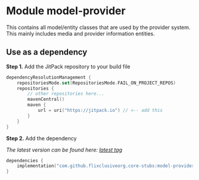# Module model-provider

This contains all model/entity classes that are used by the provider system. This mainly includes media and provider information entities.

## Use as a dependency

**Step 1.** Add the JitPack repository to your build file
```kotlin
dependencyResolutionManagement {
    repositoriesMode.set(RepositoriesMode.FAIL_ON_PROJECT_REPOS)
    repositories {
        // other repositories here...
        mavenCentral()
        maven {
            url = uri("https://jitpack.io") // <-- add this
        }
    }
}
```

**Step 2.** Add the dependency

_The latest version can be found here: [latest tag](https://github.com/flixclusiveorg/core-stubs/releases/latest)_
```kotlin
dependencies {
    implementation("com.github.flixclusiveorg.core-stubs:model-provider:$LATEST_CORE_STUBS_VERSION")
}
```